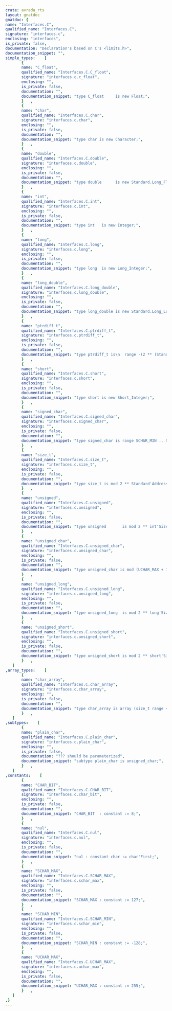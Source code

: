 ```yaml
---
crate: avrada_rts
layout: gnatdoc
gnatdoc: {
name: "Interfaces.C",
qualified_name: "Interfaces.C",
signature: "interfaces.c",
enclosing: "interfaces",
is_private: false,
documentation: "Declaration's based on C's <limits.h>",
documentation_snippet: "",
simple_types:    [
       {
       name: "C_float",
       qualified_name: "Interfaces.C.C_float",
       signature: "interfaces.c.c_float",
       enclosing: "",
       is_private: false,
       documentation: "",
       documentation_snippet: "type C_float     is new Float;",
       }   ,
       {
       name: "char",
       qualified_name: "Interfaces.C.char",
       signature: "interfaces.c.char",
       enclosing: "",
       is_private: false,
       documentation: "",
       documentation_snippet: "type char is new Character;",
       }   ,
       {
       name: "double",
       qualified_name: "Interfaces.C.double",
       signature: "interfaces.c.double",
       enclosing: "",
       is_private: false,
       documentation: "",
       documentation_snippet: "type double      is new Standard.Long_Float;",
       }   ,
       {
       name: "int",
       qualified_name: "Interfaces.C.int",
       signature: "interfaces.c.int",
       enclosing: "",
       is_private: false,
       documentation: "",
       documentation_snippet: "type int   is new Integer;",
       }   ,
       {
       name: "long",
       qualified_name: "Interfaces.C.long",
       signature: "interfaces.c.long",
       enclosing: "",
       is_private: false,
       documentation: "",
       documentation_snippet: "type long  is new Long_Integer;",
       }   ,
       {
       name: "long_double",
       qualified_name: "Interfaces.C.long_double",
       signature: "interfaces.c.long_double",
       enclosing: "",
       is_private: false,
       documentation: "",
       documentation_snippet: "type long_double is new Standard.Long_Long_Float;",
       }   ,
       {
       name: "ptrdiff_t",
       qualified_name: "Interfaces.C.ptrdiff_t",
       signature: "interfaces.c.ptrdiff_t",
       enclosing: "",
       is_private: false,
       documentation: "",
       documentation_snippet: "type ptrdiff_t is\n  range -(2 ** (Standard'Address_Size - Integer'(1))) ..\n        +(2 ** (Standard'Address_Size - Integer'(1)) - 1);",
       }   ,
       {
       name: "short",
       qualified_name: "Interfaces.C.short",
       signature: "interfaces.c.short",
       enclosing: "",
       is_private: false,
       documentation: "",
       documentation_snippet: "type short is new Short_Integer;",
       }   ,
       {
       name: "signed_char",
       qualified_name: "Interfaces.C.signed_char",
       signature: "interfaces.c.signed_char",
       enclosing: "",
       is_private: false,
       documentation: "",
       documentation_snippet: "type signed_char is range SCHAR_MIN .. SCHAR_MAX;",
       }   ,
       {
       name: "size_t",
       qualified_name: "Interfaces.C.size_t",
       signature: "interfaces.c.size_t",
       enclosing: "",
       is_private: false,
       documentation: "",
       documentation_snippet: "type size_t is mod 2 ** Standard'Address_Size;",
       }   ,
       {
       name: "unsigned",
       qualified_name: "Interfaces.C.unsigned",
       signature: "interfaces.c.unsigned",
       enclosing: "",
       is_private: false,
       documentation: "",
       documentation_snippet: "type unsigned       is mod 2 ** int'Size;",
       }   ,
       {
       name: "unsigned_char",
       qualified_name: "Interfaces.C.unsigned_char",
       signature: "interfaces.c.unsigned_char",
       enclosing: "",
       is_private: false,
       documentation: "",
       documentation_snippet: "type unsigned_char is mod (UCHAR_MAX + 1);",
       }   ,
       {
       name: "unsigned_long",
       qualified_name: "Interfaces.C.unsigned_long",
       signature: "interfaces.c.unsigned_long",
       enclosing: "",
       is_private: false,
       documentation: "",
       documentation_snippet: "type unsigned_long  is mod 2 ** long'Size;",
       }   ,
       {
       name: "unsigned_short",
       qualified_name: "Interfaces.C.unsigned_short",
       signature: "interfaces.c.unsigned_short",
       enclosing: "",
       is_private: false,
       documentation: "",
       documentation_snippet: "type unsigned_short is mod 2 ** short'Size;",
       }   ,
   ]
,array_types:    [
       {
       name: "char_array",
       qualified_name: "Interfaces.C.char_array",
       signature: "interfaces.c.char_array",
       enclosing: "",
       is_private: false,
       documentation: "",
       documentation_snippet: "type char_array is array (size_t range <>) of aliased char;",
       }   ,
   ]
,subtypes:    [
       {
       name: "plain_char",
       qualified_name: "Interfaces.C.plain_char",
       signature: "interfaces.c.plain_char",
       enclosing: "",
       is_private: false,
       documentation: "??? should be parameterized",
       documentation_snippet: "subtype plain_char is unsigned_char;",
       }   ,
   ]
,constants:    [
       {
       name: "CHAR_BIT",
       qualified_name: "Interfaces.C.CHAR_BIT",
       signature: "interfaces.c.char_bit",
       enclosing: "",
       is_private: false,
       documentation: "",
       documentation_snippet: "CHAR_BIT  : constant := 8;",
       }   ,
       {
       name: "nul",
       qualified_name: "Interfaces.C.nul",
       signature: "interfaces.c.nul",
       enclosing: "",
       is_private: false,
       documentation: "",
       documentation_snippet: "nul : constant char := char'First;",
       }   ,
       {
       name: "SCHAR_MAX",
       qualified_name: "Interfaces.C.SCHAR_MAX",
       signature: "interfaces.c.schar_max",
       enclosing: "",
       is_private: false,
       documentation: "",
       documentation_snippet: "SCHAR_MAX : constant := 127;",
       }   ,
       {
       name: "SCHAR_MIN",
       qualified_name: "Interfaces.C.SCHAR_MIN",
       signature: "interfaces.c.schar_min",
       enclosing: "",
       is_private: false,
       documentation: "",
       documentation_snippet: "SCHAR_MIN : constant := -128;",
       }   ,
       {
       name: "UCHAR_MAX",
       qualified_name: "Interfaces.C.UCHAR_MAX",
       signature: "interfaces.c.uchar_max",
       enclosing: "",
       is_private: false,
       documentation: "",
       documentation_snippet: "UCHAR_MAX : constant := 255;",
       }   ,
   ]
,}
---
```

